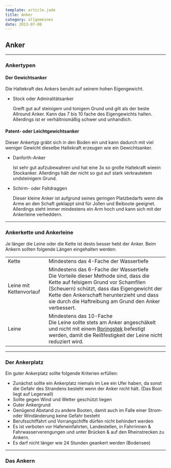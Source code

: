 ```yaml
---
template: article.jade
title: Anker
category: allgemeines
date: 2013-07-08
---
```


## Anker
--------

### Ankertypen

#### Der Gewichtsanker

Die Haltekraft des Ankers beruht auf seinem hohen Eigengewicht.

- Stock oder Admiralitätsanker

    Greift gut auf steinigem und tonigem Grund und gilt als der beste Allround Anker. Kann das 7 bis 10 fache des Eigengewichts halten. Allerdings ist er verhältnismäßig schwer und unhandlich.


#### Patent- oder Leichtgewichtsanker

Dieser Ankertyp gräbt sich in den Boden ein und kann dadurch mit viel
    weniger Gewicht dieselbe Haltekraft erzeugen wie ein Gewichtsanker.

- Danforth-Anker

    Ist sehr gut aufzubewahren und hat eine 3x so große Haltekraft wieein Stockanker.
    Allerdings hält der nicht so gut auf stark verkrautetem undsteinigem Grund.

- Schirm- oder Faltdraggen

    Dieser kleine Anker ist aufgrund seines geringen Platzbedarfs wenn die Arme an den
    Schaft geklappt sind für Jollen und Beiboote geeignet.
    Allerdings steht immer mindestens ein Arm hoch und kann
    sich mit der Ankerleine verheddern.

---

### Ankerkette und Ankerleine

Je länger die Leine oder die Kette ist desto besser hebt der Anker.
Beim Ankern sollten folgende Längen eingehalten werden:

<table>
    <tr>
        <td>Kette</td>
        <td>Mindestens das 4-Fache der Wassertiefe</td>
    </tr>
    <tr>
        <td>Leine mit Kettenvorlauf</td>
        <td>Mindestens das 6-Fache der Wassertiefe<br/>Die Vorteile dieser Methode sind, dass die Kette auf felsigem
            Grund vor Schamfilen (Scheuern) schützt, dass das Eigengewicht der Kette den Ankerschaft herunterzieht und
            dass sie durch die Haftreibung am Grund den Anker verbessert.
        </td>
    </tr>
    <tr>
        <td>Leine</td>
        <td>Mindestens das 10-Fache<br/>Die Leine sollte stets am Anker angeschäkelt und nicht mit einem
            <a href="knoten#roringstek">Roringstek</a> befestigt werden, damit die Reißfestigkeit der Leine nicht
            reduziert wird.
        </td>
    </tr>
</table>

---

### Der Ankerplatz

Ein guter Ankerplatz sollte folgende Kriterien erfüllen:

- Zunächst sollte ein Ankerplatz niemals im Lee ein Ufer haben,
    da sonst die Gefahr des Strandens besteht wenn der
    Anker nicht hält. (Das Boot liegt auf Legerwall)
- Sollte gegen Wind und Wetter geschützt liegen
- Guter Ankergrund
- Genügend Abstand zu andere Booten, damit auch im Falle einer Strom- oder Windänderung keine Gefahr besteht
- Berufsschiffahrt und Vorrangschiffe dürfen nicht behindert werden
- Es ist verboten vor Hafeneinfahrten, Landestellen, in Fahrrinnen &
    Fahrwasserverengungen und unter Brücken & auf den Rheinstrecken zu Ankern.
- Es darf nicht länger wie 24 Stunden geankert werden (Bodensee)

---

### Das Ankern
